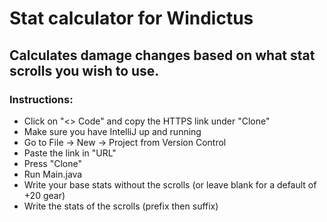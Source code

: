# Stat calculator for Windictus
## Calculates damage changes based on what stat scrolls you wish to use.

### Instructions:
- Click on "<> Code" and copy the HTTPS link under "Clone"
- Make sure you have IntelliJ up and running
- Go to File -> New -> Project from Version Control
- Paste the link in "URL"
- Press "Clone"
- Run Main.java
- Write your base stats without the scrolls (or leave blank for a default of +20 gear)
- Write the stats of the scrolls (prefix then suffix)